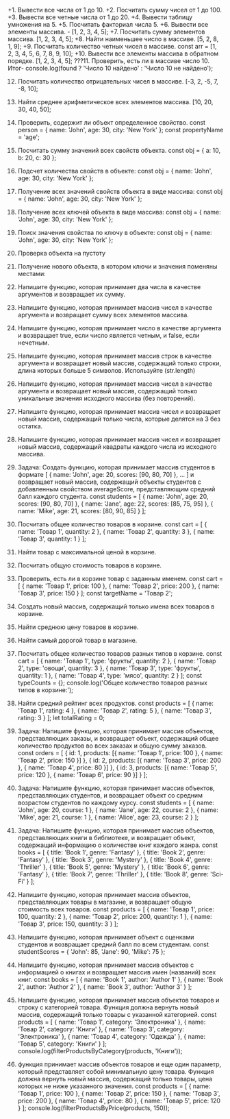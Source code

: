 +1. Вывести все числа от 1 до 10.
+2. Посчитать сумму чисел от 1 до 100.
+3. Вывести все четные числа от 1 до 20.
+4. Вывести таблицу умножения на 5.
+5. Посчитать факториал числа 5.
+6. Вывести все элементы массива. - [1, 2, 3, 4, 5];
+7. Посчитать сумму элементов массива. [1, 2, 3, 4, 5];
+8. Найти наименьшее число в массиве. [5, 2, 8, 1, 9];
+9. Посчитать количество четных чисел в массиве. const arr = [1, 2, 3, 4, 5, 6, 7, 8, 9, 10];
+10. Вывести все элементы массива в обратном порядке. [1, 2, 3, 4, 5];
???11. Проверить, есть ли в массиве число 10. Итог- console.log(found ? 'Число 10 найдено' : 'Число 10 не найдено');

12. Посчитать количество отрицательных чисел в массиве.
    [-3, 2, -5, 7, -8, 10];
13. Найти среднее арифметическое всех элементов массива.
    [10, 20, 30, 40, 50];

14. Проверить, содержит ли объект определенное свойство.
    const person = {
    name: 'John',
    age: 30,
    city: 'New York'
    };
    const propertyName = 'age';
15. Посчитать сумму значений всех свойств объекта.
    const obj = {
    a: 10,
    b: 20,
    c: 30
    };
16. Подсчет количества свойств в объекте:
    const obj = {
    name: 'John',
    age: 30,
    city: 'New York'
    };
17. Получение всех значений свойств объекта в виде массива:
    const obj = {
    name: 'John',
    age: 30,
    city: 'New York'
    };
18. Получение всех ключей объекта в виде массива:
    const obj = {
    name: 'John',
    age: 30,
    city: 'New York'
    };
19. Поиск значения свойства по ключу в объекте:
    const obj = {
    name: 'John',
    age: 30,
    city: 'New York'
    };

20. Проверка объекта на пустоту

21. Получение нового объекта, в котором ключи и значения поменяны местами:

22. Напишите функцию, которая принимает два числа в качестве аргументов и возвращает их сумму.
23. Напишите функцию, которая принимает массив чисел в качестве аргумента и возвращает сумму всех элементов массива.
24. Напишите функцию, которая принимает число в качестве аргумента и возвращает true, если число является четным, и false, если нечетным.
25. Напишите функцию, которая принимает массив строк в качестве аргумента и возвращает новый массив, содержащий только строки, длина которых больше 5 символов. Используйте (str.length)
26. Напишите функцию, которая принимает массив чисел в качестве аргумента и возвращает новый массив, содержащий только уникальные значения исходного массива (без повторений).
27. Напишите функцию, которая принимает массив чисел и возвращает новый массив, содержащий только числа, которые делятся на 3 без остатка.
28. Напишите функцию, которая принимает массив чисел и возвращает новый массив, содержащий квадраты каждого числа из исходного массива.

29. Задача: Создать функцию, которая принимает массив студентов в формате
    [ { name: 'John', age: 20, scores: [90, 80, 70] }, ... ]
    и возвращает новый массив, содержащий объекты студентов с добавленным свойством averageScore, представляющим средний балл каждого студента.
    const students = [
    { name: 'John', age: 20, scores: [90, 80, 70] },
    { name: 'Jane', age: 22, scores: [85, 75, 95] },
    { name: 'Mike', age: 21, scores: [80, 90, 85] }
    ];

30. Посчитать общее количество товаров в корзине.
    const cart = [
    { name: 'Товар 1', quantity: 2 },
    { name: 'Товар 2', quantity: 3 },
    { name: 'Товар 3', quantity: 1 }
    ];
31. Найти товар с максимальной ценой в корзине.
32. Посчитать общую стоимость товаров в корзине.
33. Проверить, есть ли в корзине товар с заданным именем.
    const cart = [
    { name: 'Товар 1', price: 100 },
    { name: 'Товар 2', price: 200 },
    { name: 'Товар 3', price: 150 }
    ];
    const targetName = 'Товар 2';
34. Создать новый массив, содержащий только имена всех товаров в корзине.
35. Найти среднюю цену товаров в корзине.
36. Найти самый дорогой товар в магазине.
37. Посчитать общее количество товаров разных типов в корзине.
    const cart = [
    { name: 'Товар 1', type: 'фрукты', quantity: 2 },
    { name: 'Товар 2', type: 'овощи', quantity: 3 },
    { name: 'Товар 3', type: 'фрукты', quantity: 1 },
    { name: 'Товар 4', type: 'мясо', quantity: 2 }
    ];
    const typeCounts = {};
    console.log('Общее количество товаров разных типов в корзине:');
38. Найти средний рейтинг всех продуктов.
    const products = [
    { name: 'Товар 1', rating: 4 },
    { name: 'Товар 2', rating: 5 },
    { name: 'Товар 3', rating: 3 }
    ];
    let totalRating = 0;

39. Задача: Напишите функцию, которая принимает массив объектов, представляющих заказы, и возвращает объект, содержащий общее количество продуктов во всех заказах и общую сумму заказов.
    const orders = [
    { id: 1, products: [{ name: 'Товар 1', price: 100 }, { name: 'Товар 2', price: 150 }] },
    { id: 2, products: [{ name: 'Товар 3', price: 200 }, { name: 'Товар 4', price: 80 }] },
    { id: 3, products: [{ name: 'Товар 5', price: 120 }, { name: 'Товар 6', price: 90 }] }
    ];
40. Задача: Напишите функцию, которая принимает массив объектов, представляющих студентов, и возвращает объект со средним возрастом студентов по каждому курсу.
    const students = [
    { name: 'John', age: 20, course: 1 },
    { name: 'Jane', age: 22, course: 2 },
    { name: 'Mike', age: 21, course: 1 },
    { name: 'Alice', age: 23, course: 2 }
    ];
41. Задача: Напишите функцию, которая принимает массив объектов, представляющих книги в библиотеке, и возвращает объект, содержащий информацию о количестве книг каждого жанра.
    const books = [
    { title: 'Book 1', genre: 'Fantasy' },
    { title: 'Book 2', genre: 'Fantasy' },
    { title: 'Book 3', genre: 'Mystery' },
    { title: 'Book 4', genre: 'Thriller' },
    { title: 'Book 5', genre: 'Mystery' },
    { title: 'Book 6', genre: 'Fantasy' },
    { title: 'Book 7', genre: 'Thriller' },
    { title: 'Book 8', genre: 'Sci-Fi' }
    ];

42. Напишите функцию, которая принимает массив объектов, представляющих товары в магазине, и возвращает общую стоимость всех товаров.
    const products = [
    { name: 'Товар 1', price: 100, quantity: 2 },
    { name: 'Товар 2', price: 200, quantity: 1 },
    { name: 'Товар 3', price: 150, quantity: 3 }
    ];
43. Напишите функцию, которая принимает объект с оценками студентов и возвращает средний балл по всем студентам.
    const studentScores = {
    'John': 85,
    'Jane': 90,
    'Mike': 75
    };
44. Напишите функцию, которая принимает массив объектов с информацией о книгах и возвращает массив имен (названий) всех книг.
    const books = [
    { name: 'Book 1', author: 'Author 1' },
    { name: 'Book 2', author: 'Author 2' },
    { name: 'Book 3', author: 'Author 3' }
    ];
45. Напишите функцию, которая принимает массив объектов товаров и строку с категорией товара. Функция должна вернуть новый массив, содержащий только товары с указанной категорией.
    const products = [
    { name: 'Товар 1', category: 'Электроника' },
    { name: 'Товар 2', category: 'Книги' },
    { name: 'Товар 3', category: 'Электроника' },
    { name: 'Товар 4', category: 'Одежда' },
    { name: 'Товар 5', category: 'Книги' }
    ];
    console.log(filterProductsByCategory(products, 'Книги'));
46. функция принимает массив объектов товаров и еще один параметр, который представляет собой минимальную цену товара. Функция должна вернуть новый массив, содержащий только товары, цена которых не ниже указанного значения.
    const products = [
    { name: 'Товар 1', price: 100 },
    { name: 'Товар 2', price: 150 },
    { name: 'Товар 3', price: 200 },
    { name: 'Товар 4', price: 80 },
    { name: 'Товар 5', price: 120 }
    ];
    console.log(filterProductsByPrice(products, 150));
